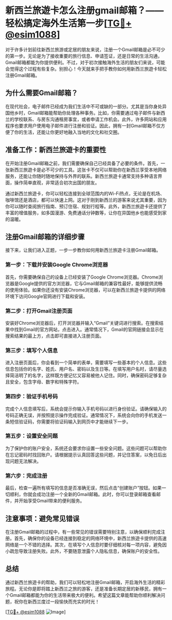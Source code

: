 # 新西兰旅遊卡怎么注册gmail邮箱？——轻松搞定海外生活第一步[[TG💪+ @esim1088](https://t.me/s/esim1088)]

对于许多计划前往新西兰旅游或定居的朋友来说，注册一个Gmail邮箱是必不可少的第一步。无论是为了接收重要的旅行信息、申请签证，还是日常的生活沟通，Gmail邮箱都能为你提供便利。不过，对于初次接触海外生活的朋友们来说，可能会觉得这个过程有些复杂。别担心！今天就来手把手教你如何用新西兰旅遊卡轻松注册Gmail邮箱。

## 为什么需要Gmail邮箱？

在现代社会，电子邮件已经成为我们生活中不可或缺的一部分。尤其是当你身处异国他乡时，Gmail邮箱能帮助你处理各种事务。比如，你需要通过电子邮件与新西兰的学校联系、与房东沟通租房事宜，或者申请工作机会。此外，许多网站和应用程序也要求用户使用电子邮件进行注册和验证。因此，拥有一封Gmail邮箱不仅方便了你的生活，还能让你更好地融入当地的文化和社交圈。

## 准备工作：新西兰旅遊卡的重要性

在开始注册Gmail邮箱之前，我们需要确保自己已经具备了必要的条件。首先，一张新西兰旅遊卡是必不可少的工具。这张卡不仅可以帮助你在新西兰享受本地网络服务，还能让你随时随地保持与外界的联系。新西兰旅遊卡通常支持多种语言界面，操作简单直观，非常适合初次出国的朋友。

通过新西兰旅遊卡，你可以轻松连接到全球范围内的Wi-Fi热点，无论是在机场、咖啡馆还是酒店，都可以快速上网。这对于刚到新西兰的游客来说尤其重要，因为你可以随时查阅旅行指南、预订住宿、规划行程等。此外，新西兰旅遊卡还提供了丰富的增值服务，如多国漫游、免费通话分钟数等，让你在异国他乡也能感受到家的温暖。

## 注册Gmail邮箱的详细步骤

接下来，让我们进入正题，一步一步教你如何用新西兰旅遊卡注册Gmail邮箱。

### 第一步：下载并安装Google Chrome浏览器

首先，你需要确保自己的设备上已经安装了Google Chrome浏览器。Chrome浏览器是Google提供的官方浏览器，它与Gmail邮箱的兼容性最好，能够提供流畅的使用体验。如果你还没有安装Chrome浏览器，可以在新西兰旅遊卡提供的网络环境下访问Google官网进行下载和安装。

### 第二步：打开Gmail注册页面

安装好Chrome浏览器后，打开浏览器并输入“Gmail”关键词进行搜索。在搜索结果中找到Gmail的官方网站，点击进入。通常情况下，Gmail的官网链接会显示在搜索结果的最上方，点击即可直接进入注册页面。

### 第三步：填写个人信息

进入注册页面后，你会看到一个简单的表单，需要填写一些基本的个人信息。这些信息包括你的名字、姓氏、用户名、密码以及生日等。在填写用户名时，请尽量选择简洁明了的名字，这样既方便记忆又容易被他人记住。同时，确保密码足够复杂且安全，包含字母、数字和特殊字符。

### 第四步：验证手机号码

完成个人信息填写后，系统会提示你输入手机号码以进行身份验证。请确保输入的号码正确无误，并按照提示操作完成验证。通常情况下，系统会向你的手机发送一条短信验证码，你需要将验证码输入到网页中才能继续下一步。

### 第五步：设置安全问题

为了保护你的账户安全，系统还会要求你设置一些安全问题。这些问题可以帮助你在忘记密码时找回账户。请根据提示认真回答这些问题，并记住答案，以免日后出现问题无法解决。

### 第六步：完成注册

最后，检查一遍所有填写的信息是否准确无误，然后点击“创建账户”按钮。如果一切顺利，你就会成功注册一个全新的Gmail邮箱。此时，你可以登录邮箱查看邮件，并开始享受Gmail带来的便利服务。

## 注意事项：避免常见错误

在注册Gmail邮箱的过程中，有一些常见的错误需要特别注意，以确保顺利完成注册。首先，确保你的设备已经连接到稳定的网络环境中，新西兰旅遊卡提供的高速网络是一个不错的选择。其次，在填写个人信息时要仔细核对每一项内容，避免因小疏忽导致注册失败。此外，不要随意泄露个人隐私信息，确保账户的安全性。

## 总结

通过新西兰旅遊卡的帮助，我们可以轻松地注册Gmail邮箱，开启海外生活的精彩旅程。无论你是即将踏上新西兰之旅的游客，还是准备长期定居的新移民，拥有一个Gmail邮箱都能为你的生活带来极大的便利。希望这篇文章能帮助你顺利解决问题，祝你在新西兰度过一段愉快而充实的时光！

[[TG💪+ @esim1088](https://t.me/s/esim1088) ![Image](https://i.postimg.cc/4NQfJmqS/Snipaste-2025-05-13-00-14-12.png)]